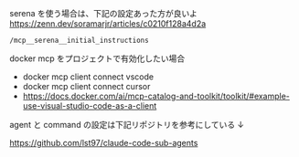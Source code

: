 serena を使う場合は、下記の設定あった方が良いよ
https://zenn.dev/soramarjr/articles/c0210f128a4d2a

```shell
/mcp__serena__initial_instructions
```

docker mcp をプロジェクトで有効化したい場合

- docker mcp client connect vscode
- docker mcp client connect cursor
- https://docs.docker.com/ai/mcp-catalog-and-toolkit/toolkit/#example-use-visual-studio-code-as-a-client

agent と command の設定は下記リポジトリを参考にしている ↓

https://github.com/lst97/claude-code-sub-agents
